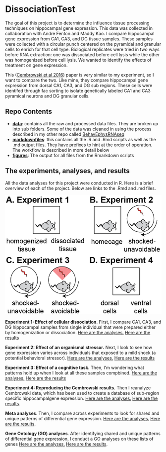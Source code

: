 # DissociationTest

The goal of this project is to determine the influence tissue processing techniques on hippocampal gene expression. This data was collected in collaboration with Andre Fenton and Maddy Kao. I compare hippocampal gene expression from CA1, CA3, and DG tissue samples. These samples were collected with a circular punch centered on the pyramidal and granular cells to enrich for that cell type. Biological replicates were tried in two ways before RNA extraction: one was dissociated before cell lysis while the other was homogenized before cell lysis. We wanted to identify the effects of treatment on gene expression. 

This ([Cembrowski et al 2016](https://elifesciences.org/content/5/e14997#fig1s3)) paper is very similar to my experiment, so I want to compare the two. Like mine, they compare hippocampal gene expression from dorsal CA1, CA3, and DG sub regions. These cells were identifed through fac sorting to isolate genetically labeled CA1 and CA3 pyramical neurons and DG granular cells. 

## Repo Contents
- [**data**]((./data/)): contains all the raw and processed data files. They are broken up into sub folders. Some of the data was cleaned in using the process described in my other repo called [BehavEphysRNAseq](https://github.com/raynamharris/BehavEphyRNAseq)
- [**markdownfiles**](./markdownfiles/): this contains all the .R and .Rmd scripts as well as the .md output files. They have prefixes to hint at the order of operation. The workflow is described in more detail below
- [**figures**](./figures/): The output for all files from the Rmarkdown scripts

## The experiments, analyses, and results
All the data analyses for this project were conducted in R. Here is a brief overview of each of the project. Below are links to the .Rmd and .md files.

![](./figures/00_methodsoverview/dissociationmethods-01.png)

**Experiment 1: Effect of cellular dissociation.**  First, I compare CA1, CA3, and DG hippocampal samples from single individual that were prepared either by homogenization or dissociation. [Here are the analyses.](./markdownfiles/01_DissociationTest.Rmd) [Here are the results](./markdownfiles/01_DissociationTest.md)

**Experiment 2: Effect of an organismal stressor.**  Next, I look to see how gene expression varies across individuals that exposed to a mild shock (a potential behavioral stressor). [Here are the analyses.](./markdownfiles/02_StressTest.Rmd) [Here are the results](./markdownfiles/02_StressTest.md)

**Experiment 3: Effect of a cognitive task.** Then, I'm wondering what patterns hold up when I look at all these samples compbined. [Here are the analyses.](./markdownfiles/03_CognitionTest.Rmd) [Here are the results](./markdownfiles/03_CognitionTest.md)

**Experiment 4: Reproducing the Cembrowski results.** Then I reanalyze Cembrowski data, which has been used to create a database of sub-region specific hippocampalgene expression. [Here are the analyses.](./markdownfiles/04_Cembrowski.Rmd) [Here are the results](./markdownfiles/04_Cembrowski.md).

**Meta analyses**. Then, I compare across experiments to look for shared and unique patterns of differential gene expression.
[Here are the analyses.](./markdownfiles/05_metaanlyses.Rmd) [Here are the results](./markdownfiles/05_metaanlyses.md).

**Gene Ontology (GO) analyses**. After identifying shared and unique patterns of differential gene expression, I conduct a GO analyses on these lists of genes
[Here are the analyses.](./markdownfiles/06_GO_MWU/06_GO_MWU.Rmd) [Here are the results](./markdownfiles/06_GO_MWU/06_GO_MWU.md).
